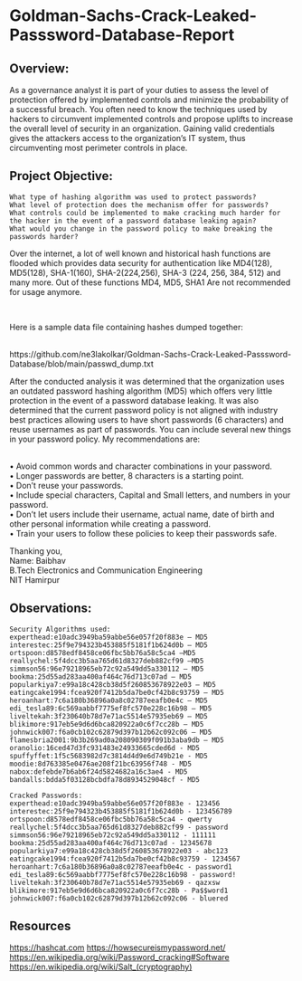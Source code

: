 # Goldman-Sachs-Crack-Leaked-Passsword-Database-Report


## Overview: 

As a governance analyst it is part of your duties to assess the level of protection offered by implemented controls and minimize the probability of a successful breach. You often need to know the techniques used by hackers to circumvent implemented controls and propose uplifts to increase the overall level of security in an organization. Gaining valid credentials gives the attackers access to the organization’s IT system, thus circumventing most perimeter controls in place.

## Project Objective:
`What type of hashing algorithm was used to protect passwords?`<br>
`What level of protection does the mechanism offer for passwords?`<br>
`What controls could be implemented to make cracking much harder for the hacker in the event of a password database leaking again?`<br>
`What would you change in the password policy to make breaking the passwords harder?`<br>

<p>Over the internet, a lot of well known and historical hash functions are flooded which provides data security for authentication like MD4(128), MD5(128), SHA-1(160), SHA-2(224,256), SHA-3 (224, 256, 384, 512) and many more.
Out of these functions MD4, MD5, SHA1 Are not recommended for usage anymore.</p>
<br>

<p>Here is a sample data file containing hashes dumped together:<p><br>
https://github.com/ne3lakolkar/Goldman-Sachs-Crack-Leaked-Passsword-Database/blob/main/passwd_dump.txt
<p>After the conducted analysis it was determined that the organization uses an outdated password hashing algorithm (MD5) which offers very little protection in the event of a password database leaking. It was also determined that the current password policy is not aligned with industry best practices allowing users to have short passwords (6 characters) and reuse usernames as part of passwords. 
You can include several new things in your password policy. My recommendations are:</p><br>
• Avoid common words and character combinations in your password.<br>
• Longer passwords are better, 8 characters is a starting point.<br>
• Don’t reuse your passwords.<br>
• Include special characters, Capital and Small letters, and numbers in your password.<br>
• Don’t let users include their username, actual name, date of birth and other personal information while creating a password.<br>
• Train your users to follow these policies to keep their passwords safe.<br>


Thanking you, <br>
Name: Baibhav<br>
B.Tech Electronics and Communication Engineering<br>
NIT Hamirpur<br>

## Observations:
```
Security Algorithms used: 
experthead:e10adc3949ba59abbe56e057f20f883e – MD5
interestec:25f9e794323b453885f5181f1b624d0b – MD5
ortspoon:d8578edf8458ce06fbc5bb76a58c5ca4 –MD5
reallychel:5f4dcc3b5aa765d61d8327deb882cf99 –MD5
simmson56:96e79218965eb72c92a549dd5a330112 – MD5
bookma:25d55ad283aa400af464c76d713c07ad – MD5 
popularkiya7:e99a18c428cb38d5f260853678922e03 – MD5
eatingcake1994:fcea920f7412b5da7be0cf42b8c93759 – MD5 
heroanhart:7c6a180b36896a0a8c02787eeafb0e4c – MD5
edi_tesla89:6c569aabbf7775ef8fc570e228c16b98 – MD5
liveltekah:3f230640b78d7e71ac5514e57935eb69 – MD5
blikimore:917eb5e9d6d6bca820922a0c6f7cc28b – MD5
johnwick007:f6a0cb102c62879d397b12b62c092c06 – MD5
flamesbria2001:9b3b269ad0a208090309f091b3aba9db – MD5
oranolio:16ced47d3fc931483e24933665cded6d - MD5
spuffyffet:1f5c5683982d7c3814d4d9e6d749b21e - MD5
moodie:8d763385e0476ae208f21bc63956f748 - MD5
nabox:defebde7b6ab6f24d5824682a16c3ae4 - MD5
bandalls:bdda5f03128bcbdfa78d8934529048cf - MD5

Cracked Passwords:
experthead:e10adc3949ba59abbe56e057f20f883e - 123456
interestec:25f9e794323b453885f5181f1b624d0b - 123456789
ortspoon:d8578edf8458ce06fbc5bb76a58c5ca4 - qwerty
reallychel:5f4dcc3b5aa765d61d8327deb882cf99 - password
simmson56:96e79218965eb72c92a549dd5a330112 - 111111
bookma:25d55ad283aa400af464c76d713c07ad - 12345678
popularkiya7:e99a18c428cb38d5f260853678922e03 - abc123
eatingcake1994:fcea920f7412b5da7be0cf42b8c93759 - 1234567
heroanhart:7c6a180b36896a0a8c02787eeafb0e4c - password1
edi_tesla89:6c569aabbf7775ef8fc570e228c16b98 - password!
liveltekah:3f230640b78d7e71ac5514e57935eb69 - qazxsw
blikimore:917eb5e9d6d6bca820922a0c6f7cc28b - Pa$$word1
johnwick007:f6a0cb102c62879d397b12b62c092c06 - bluered
```

##  Resources 

https://hashcat.com
https://howsecureismypassword.net/
https://en.wikipedia.org/wiki/Password_cracking#Software
https://en.wikipedia.org/wiki/Salt_(cryptography)




